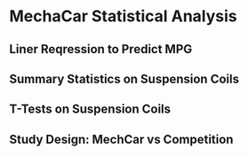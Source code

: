 # MechaCar Statistical Analysis

## Liner Reqression to Predict MPG

## Summary Statistics on Suspension Coils

## T-Tests on Suspension Coils

## Study Design: MechCar vs Competition
